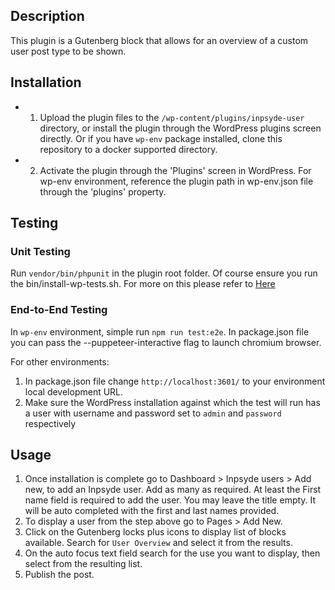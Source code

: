 ## Description

This plugin is a Gutenberg block that allows for an overview of a custom user post type to be shown.

## Installation

- 1. Upload the plugin files to the `/wp-content/plugins/inpsyde-user` directory, or install the plugin through the WordPress plugins screen directly. Or if you have
     `wp-env` package installed, clone this repository to a docker supported directory.
- 2. Activate the plugin through the 'Plugins' screen in WordPress. For wp-env environment, reference the plugin path in wp-env.json file through the 'plugins' property.

## Testing

### Unit Testing

Run `vendor/bin/phpunit` in the plugin root folder. Of course ensure you run the bin/install-wp-tests.sh. For more on this please refer to <a href="https://make.wordpress.org/cli/handbook/misc/plugin-unit-tests/#3-initialize-the-testing-environment-locally">Here</a>

### End-to-End Testing

In `wp-env` environment, simple run `npm run test:e2e`. In package.json file you can pass the --puppeteer-interactive flag to launch
chromium browser.

For other environments:

1. In package.json file change `http://localhost:3601/` to your environment local development URL.
2. Make sure the WordPress installation against which the test will run has a user with username and password set to `admin` and `password` respectively

## Usage

1. Once installation is complete go to Dashboard > Inpsyde users > Add new, to add an Inpsyde user. Add as many as required. At least the First name field is required to add the user. You may leave the title empty. It will be auto completed with the first and last names provided.
2. To display a user from the step above go to Pages > Add New.
3. Click on the Gutenberg locks plus icons to display list of blocks available. Search for `User Overview` and select it from the results.
4. On the auto focus text field search for the use you want to display, then select from the resulting list.
5. Publish the post.

